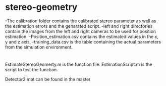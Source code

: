 # stereo-geometry

-The calibration folder contains the calibrated stereo parameter as well as the estimation errors and the genarated script.
-left and right directories contain the images from the left and right cameras to be used for position estimation.
-Position_estimation.csv contains the estimated values in the x, y and z axis.
-training_data.csv is the table containing the actual parameters from the simulation environment.

# 
EstimateStereoGeomerty.m is the function file.
EstimationScript.m is the script to test the function.

Detector2.mat can be found in the master
